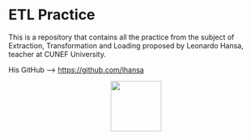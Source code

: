 # ETL Practice
This is a repository that contains all the practice from the subject of Extraction, Transformation and Loading proposed by Leonardo Hansa, teacher at CUNEF University. 

His GitHub --> https://github.com/lhansa

<p align="center">
  <img src="https://masterfinanzas.cunef.edu/images/logo.png" width="100" />
</p>

